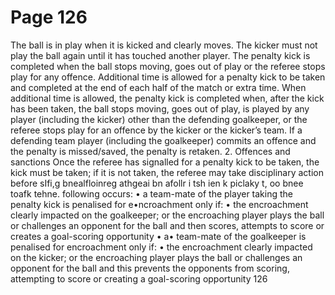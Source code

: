# Page 126

The ball is in play when it is kicked and clearly moves.
The kicker must not play the ball again until it has touched another player.
The penalty kick is completed when the ball stops moving, goes out of play or
the referee stops play for any offence.
Additional time is allowed for a penalty kick to be taken and completed at the
end of each half of the match or extra time. When additional time is allowed,
the penalty kick is completed when, after the kick has been taken, the ball
stops moving, goes out of play, is played by any player (including the kicker)
other than the defending goalkeeper, or the referee stops play for an offence by
the kicker or the kicker’s team. If a defending team player (including the
goalkeeper) commits an offence and the penalty is missed/saved, the penalty
is retaken.
2. Offences and sanctions
Once the referee has signalled for a penalty kick to be taken, the kick must be
taken; if it is not taken, the referee may take disciplinary action before
sIfi,g bnealfloinreg athgeai bn afollr i tsh ien k piclaky t, oo bnee toafk tehne. following occurs:
• a team-mate of the player taking the penalty kick is penalised for
e•ncroachment only if:
•
the encroachment clearly impacted on the goalkeeper; or
the encroaching player plays the ball or challenges an opponent for the
ball and then scores, attempts to score or creates a goal-scoring
opportunity
• a• team-mate of the goalkeeper is penalised for encroachment only if:
•
the encroachment clearly impacted on the kicker; or
the encroaching player plays the ball or challenges an opponent for the
ball and this prevents the opponents from scoring, attempting to score or
creating a goal-scoring opportunity
126
